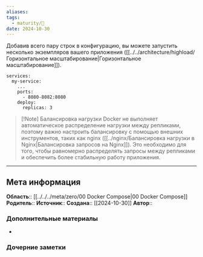 ```yaml
---
aliases: 
tags:
  - maturity/🌱
date: 2024-10-30
---
```

Добавив всего пару строк в конфигурацию, вы можете запустить несколько экземпляров вашего приложения ([[../../architecture/highload/Горизонтальное масштабирование|Горизонтальное масштабирование]]).

```
services:
  my-service:
    ...
    ports:
      - 8080-8082:8080
    deploy:
      replicas: 3
```

> [!Note] Балансировка нагрузки
> Docker не выполняет автоматическое распределение нагрузки между репликами, поэтому важно настроить балансировку с помощью внешних инструментов, таких как nginx ([[../nginx/Балансировка нагрузки в Nginx|Балансировка запросов на Nginx]]). Это необходимо для того, чтобы равномерно распределять запросы между репликами и обеспечить более стабильную работу приложения.

***
## Мета информация
**Область**:: [[../../../meta/zero/00 Docker Compose|00 Docker Compose]]
**Родитель**:: 
**Источник**:: 
**Создана**:: [[2024-10-30]]
**Автор**:: 
### Дополнительные материалы
- 

### Дочерние заметки
<!-- QueryToSerialize: LIST FROM [[]] WHERE contains(Родитель, this.file.link) or contains(parents, this.file.link) -->

